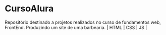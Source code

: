# CursoAlura
Repositório destinado a projetos realizados no curso de fundamentos web, FrontEnd. Produzindo um site de uma barbearia. | HTML | CSS | JS |
